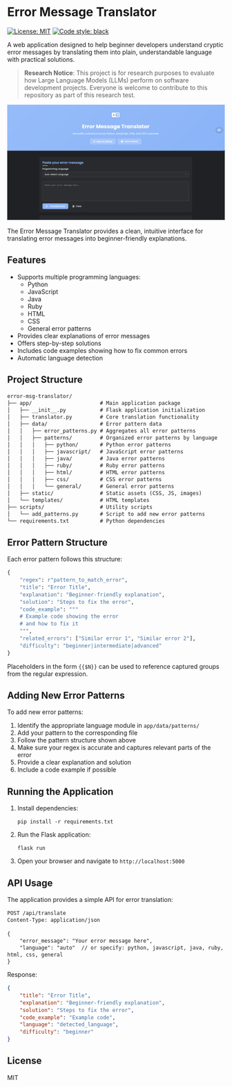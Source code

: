 # Error Message Translator

[![License: MIT](https://img.shields.io/badge/License-MIT-blue.svg)](https://opensource.org/licenses/MIT)
[![Code style: black](https://img.shields.io/badge/code%20style-black-000000.svg)](https://github.com/psf/black)

A web application designed to help beginner developers understand cryptic error messages by translating them into plain, understandable language with practical solutions.

> **Research Notice**: This project is for research purposes to evaluate how Large Language Models (LLMs) perform on software development projects. Everyone is welcome to contribute to this repository as part of this research test.

![Error Message Translator Interface](screenshots/interface_screenshot.png)

The Error Message Translator provides a clean, intuitive interface for translating error messages into beginner-friendly explanations.

## Features

- Supports multiple programming languages:
  - Python
  - JavaScript
  - Java
  - Ruby
  - HTML
  - CSS
  - General error patterns
- Provides clear explanations of error messages
- Offers step-by-step solutions
- Includes code examples showing how to fix common errors
- Automatic language detection

## Project Structure

```
error-msg-translator/
├── app/                      # Main application package
│   ├── __init__.py           # Flask application initialization
│   ├── translator.py         # Core translation functionality
│   ├── data/                 # Error pattern data
│   │   ├── error_patterns.py # Aggregates all error patterns
│   │   ├── patterns/         # Organized error patterns by language
│   │   │   ├── python/       # Python error patterns
│   │   │   ├── javascript/   # JavaScript error patterns
│   │   │   ├── java/         # Java error patterns
│   │   │   ├── ruby/         # Ruby error patterns
│   │   │   ├── html/         # HTML error patterns
│   │   │   ├── css/          # CSS error patterns
│   │   │   └── general/      # General error patterns
│   ├── static/               # Static assets (CSS, JS, images)
│   └── templates/            # HTML templates
├── scripts/                  # Utility scripts
│   └── add_patterns.py       # Script to add new error patterns
└── requirements.txt          # Python dependencies
```

## Error Pattern Structure

Each error pattern follows this structure:

```python
{
    "regex": r"pattern_to_match_error",
    "title": "Error Title",
    "explanation": "Beginner-friendly explanation",
    "solution": "Steps to fix the error",
    "code_example": """
    # Example code showing the error
    # and how to fix it
    """,
    "related_errors": ["Similar error 1", "Similar error 2"],
    "difficulty": "beginner|intermediate|advanced"
}
```

Placeholders in the form `{{$N}}` can be used to reference captured groups from the regular expression.

## Adding New Error Patterns

To add new error patterns:

1. Identify the appropriate language module in `app/data/patterns/`
2. Add your pattern to the corresponding file
3. Follow the pattern structure shown above
4. Make sure your regex is accurate and captures relevant parts of the error
5. Provide a clear explanation and solution
6. Include a code example if possible

## Running the Application

1. Install dependencies:
   ```
   pip install -r requirements.txt
   ```

2. Run the Flask application:
   ```
   flask run
   ```

3. Open your browser and navigate to `http://localhost:5000`

## API Usage

The application provides a simple API for error translation:

```
POST /api/translate
Content-Type: application/json

{
    "error_message": "Your error message here",
    "language": "auto"  // or specify: python, javascript, java, ruby, html, css, general
}
```

Response:

```json
{
    "title": "Error Title",
    "explanation": "Beginner-friendly explanation",
    "solution": "Steps to fix the error",
    "code_example": "Example code",
    "language": "detected_language",
    "difficulty": "beginner"
}
```

## License

MIT